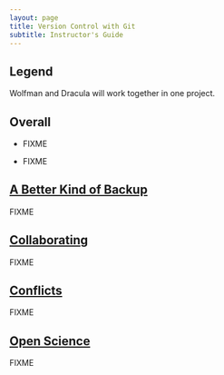 ```yaml
---
layout: page
title: Version Control with Git
subtitle: Instructor's Guide
---
```

## Legend

Wolfman and Dracula will work together in one project.

## Overall

*   FIXME

*   FIXME

## [A Better Kind of Backup](01-backup.html)

FIXME

## [Collaborating](02-collab.html)

FIXME

## [Conflicts](03-conflict.html)

FIXME

## [Open Science](04-open.html)

FIXME

